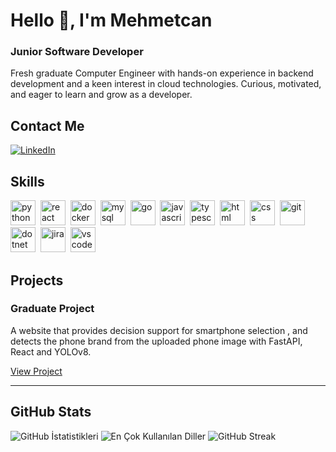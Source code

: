 # Hello 👋, I'm Mehmetcan
### Junior Software Developer

Fresh graduate Computer Engineer with hands-on experience in backend development and a keen interest in cloud technologies. Curious, motivated, and eager to learn and grow as a developer.

## Contact Me
<p><a href="linkedin.com/in/mehmetcanece" target="_blank"><img src="https://img.shields.io/badge/LinkedIn-%230077B5.svg?&style=flat-square&logo=linkedin&logoColor=white" alt="LinkedIn"></a> </p>

## Skills

<p align="left">
<img src="https://cdn.jsdelivr.net/gh/devicons/devicon/icons/python/python-original.svg" alt="python" width="40" height="40"/>&nbsp;
<img src="https://cdn.jsdelivr.net/gh/devicons/devicon/icons/react/react-original.svg" alt="react" width="40" height="40"/>&nbsp;
<img src="https://cdn.jsdelivr.net/gh/devicons/devicon/icons/docker/docker-original.svg" alt="docker" width="40" height="40"/>&nbsp;
<img src="https://cdn.jsdelivr.net/gh/devicons/devicon/icons/mysql/mysql-original.svg" alt="mysql" width="40" height="40"/>&nbsp;
<img src="https://cdn.jsdelivr.net/gh/devicons/devicon/icons/go/go-original.svg" alt="go" width="40" height="40"/>&nbsp;
<img src="https://cdn.jsdelivr.net/gh/devicons/devicon/icons/javascript/javascript-original.svg" alt="javascript" width="40" height="40"/>&nbsp;
<img src="https://cdn.jsdelivr.net/gh/devicons/devicon/icons/typescript/typescript-original.svg" alt="typescript" width="40" height="40"/>&nbsp;
<img src="https://cdn.jsdelivr.net/gh/devicons/devicon/icons/html5/html5-original.svg" alt="html" width="40" height="40"/>&nbsp;
<img src="https://cdn.jsdelivr.net/gh/devicons/devicon/icons/css3/css3-original.svg" alt="css" width="40" height="40"/>&nbsp;
<img src="https://cdn.jsdelivr.net/gh/devicons/devicon/icons/git/git-original.svg" alt="git" width="40" height="40"/>&nbsp;
<img src="https://cdn.jsdelivr.net/gh/devicons/devicon/icons/dot-net/dot-net-original.svg" alt="dotnet" width="40" height="40"/>&nbsp;
<img src="https://cdn.jsdelivr.net/gh/devicons/devicon/icons/jira/jira-original.svg" alt="jira" width="40" height="40"/>&nbsp;
<img src="https://cdn.jsdelivr.net/gh/devicons/devicon/icons/vscode/vscode-original.svg" alt="vscode" width="40" height="40"/>&nbsp;
</p>

## Projects

### Graduate Project

A website that provides decision support for smartphone selection , and detects the phone brand from the uploaded phone image with FastAPI, React and YOLOv8.

[View Project](https://github.com/mehmetcanece/which-phone-directory)

---

## GitHub Stats

<img src="https://github-readme-stats.vercel.app/api?username=mehmetcanece&show_icons=true&count_private=true&theme=dark" alt="GitHub İstatistikleri" />

<img src="https://github-readme-stats.vercel.app/api/top-langs/?username=mehmetcanece&layout=compact&theme=dark" alt="En Çok Kullanılan Diller" />

<img src="https://github-readme-streak-stats.herokuapp.com/?user=mehmetcanece&theme=dark" alt="GitHub Streak" />

